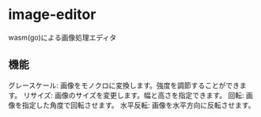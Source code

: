 # image-editor

wasm(go)による画像処理エディタ

## 機能

グレースケール: 画像をモノクロに変換します。強度を調節することができます。
リサイズ: 画像のサイズを変更します。幅と高さを指定できます。
回転: 画像を指定した角度で回転させます。
水平反転: 画像を水平方向に反転させます。
